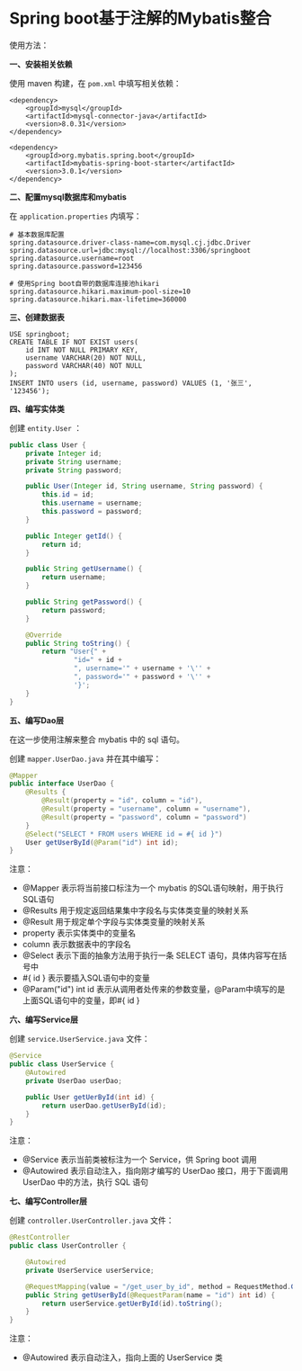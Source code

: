 # Spring boot基于注解的Mybatis整合

使用方法：

**一、安装相关依赖**

使用 maven 构建，在 `pom.xml` 中填写相关依赖：

```xmls
<dependency>
	<groupId>mysql</groupId>
	<artifactId>mysql-connector-java</artifactId>
    <version>8.0.31</version>
</dependency>

<dependency>
    <groupId>org.mybatis.spring.boot</groupId>
    <artifactId>mybatis-spring-boot-starter</artifactId>
    <version>3.0.1</version>
</dependency>
```



**二、配置mysql数据库和mybatis**

在 `application.properties` 内填写：

```properties
# 基本数据库配置
spring.datasource.driver-class-name=com.mysql.cj.jdbc.Driver
spring.datasource.url=jdbc:mysql://localhost:3306/springboot
spring.datasource.username=root
spring.datasource.password=123456

# 使用Spring boot自带的数据库连接池hikari
spring.datasource.hikari.maximum-pool-size=10
spring.datasource.hikari.max-lifetime=360000
```



**三、创建数据表**

```mysql
USE springboot;
CREATE TABLE IF NOT EXIST users(
	id INT NOT NULL PRIMARY KEY,
    username VARCHAR(20) NOT NULL,
    password VARCHAR(40) NOT NULL
);
INSERT INTO users (id, username, password) VALUES (1, '张三', '123456');
```



**四、编写实体类**

创建 `entity.User` ：

```java
public class User {
    private Integer id;
    private String username;
    private String password;

    public User(Integer id, String username, String password) {
        this.id = id;
        this.username = username;
        this.password = password;
    }

    public Integer getId() {
        return id;
    }

    public String getUsername() {
        return username;
    }

    public String getPassword() {
        return password;
    }

    @Override
    public String toString() {
        return "User{" +
                "id=" + id +
                ", username='" + username + '\'' +
                ", password='" + password + '\'' +
                '}';
    }
}
```



**五、编写Dao层**

在这一步使用注解来整合 mybatis 中的 sql 语句。

创建 `mapper.UserDao.java` 并在其中编写：

```java
@Mapper
public interface UserDao {
    @Results {
        @Result(property = "id", column = "id"),
        @Result(property = "username", column = "username"),
        @Result(property = "password", column = "password")
    }
    @Select("SELECT * FROM users WHERE id = #{ id }")
    User getUserById(@Param("id") int id);
}
```

注意：

- @Mapper 表示将当前接口标注为一个 mybatis 的SQL语句映射，用于执行SQL语句
- @Results 用于规定返回结果集中字段名与实体类变量的映射关系
- @Result 用于规定单个字段与实体类变量的映射关系
- property 表示实体类中的变量名
- column 表示数据表中的字段名
- @Select 表示下面的抽象方法用于执行一条 SELECT 语句，具体内容写在括号中
- #{ id } 表示要插入SQL语句中的变量
- @Param("id") int id 表示从调用者处传来的参数变量，@Param中填写的是上面SQL语句中的变量，即#{ id }



**六、编写Service层**

创建 `service.UserService.java` 文件：

```java
@Service
public class UserService {
    @Autowired
    private UserDao userDao;

    public User getUerById(int id) {
        return userDao.getUserById(id);
    }
}
```

注意：

- @Service 表示当前类被标注为一个 Service，供 Spring boot 调用
- @Autowired 表示自动注入，指向刚才编写的 UserDao 接口，用于下面调用 UserDao 中的方法，执行 SQL 语句



**七、编写Controller层**

创建 `controller.UserController.java` 文件：

```java
@RestController
public class UserController {

    @Autowired
    private UserService userService;

    @RequestMapping(value = "/get_user_by_id", method = RequestMethod.GET)
    public String getUserById(@RequestParam(name = "id") int id) {
        return userService.getUerById(id).toString();
    }
}
```

注意：

- @Autowired 表示自动注入，指向上面的 UserService 类